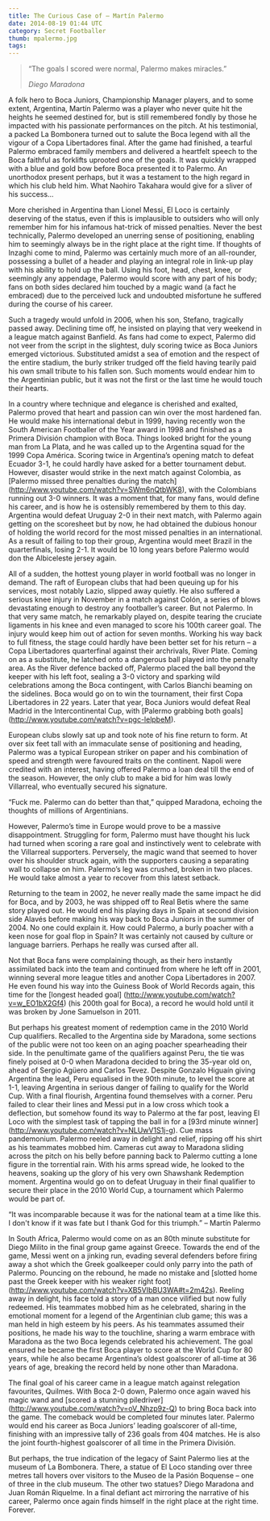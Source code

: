 ```yaml
---
title: The Curious Case of – Martín Palermo
date: 2014-08-19 01:44 UTC
category: Secret Footballer
thumb: mpalermo.jpg
tags:
---
```


> “The goals I scored were normal, Palermo makes miracles.”
> <footer><cite>Diego Maradona</cite></footer>

A folk hero to Boca Juniors, Championship Manager players, and to some extent, Argentina, Martín Palermo was a player who never quite hit the heights he seemed destined for, but is still remembered fondly by those he impacted with his passionate performances on the pitch. At his testimonial, a packed La Bombonera turned out to salute the Boca legend with all the vigour of a Copa Libertadores final. After the game had finished, a tearful Palermo embraced family members and delivered a heartfelt speech to the Boca faithful as forklifts uprooted one of the goals. It was quickly wrapped with a blue and gold bow before Boca presented it to Palermo. An unorthodox present perhaps, but it was a testament to the high regard in which his club held him. What Naohiro Takahara would give for a sliver of his success…

More cherished in Argentina than Lionel Messi, El Loco is certainly deserving of the status, even if this is implausible to outsiders who will only remember him for his infamous hat-trick of missed penalties. Never the best technically, Palermo developed an unerring sense of positioning, enabling him to seemingly always be in the right place at the right time. If thoughts of Inzaghi come to mind, Palermo was certainly much more of an all-rounder, possessing a bullet of a header and playing an integral role in link-up play with his ability to hold up the ball. Using his foot, head, chest, knee, or seemingly any appendage, Palermo would score with any part of his body; fans on both sides declared him touched by a magic wand (a fact he embraced) due to the perceived luck and undoubted misfortune he suffered during the course of his career.

Such a tragedy would unfold in 2006, when his son, Stefano, tragically passed away. Declining time off, he insisted on playing that very weekend in a league match against Banfield. As fans had come to expect, Palermo did not veer from the script in the slightest, duly scoring twice as Boca Juniors emerged victorious. Substituted amidst a sea of emotion and the respect of the entire stadium, the burly striker trudged off the field having tearily paid his own small tribute to his fallen son. Such moments would endear him to the Argentinian public, but it was not the first or the last time he would touch their hearts.

In a country where technique and elegance is cherished and exalted, Palermo proved that heart and passion can win over the most hardened fan. He would make his international debut in 1999, having recently won the South American Footballer of the Year award in 1998 and finished as a Primera División champion with Boca. Things looked bright for the young man from La Plata, and he was called up to the Argentina squad for the 1999 Copa América. Scoring twice in Argentina’s opening match to defeat Ecuador 3-1, he could hardly have asked for a better tournament debut. However, disaster would strike in the next match against Colombia, as [Palermo missed three penalties during the match] (http://www.youtube.com/watch?v=SWm6nQtbWK8), with the Colombians running out 3-0 winners. It was a moment that, for many fans, would define his career, and is how he is ostensibly remembered by them to this day. Argentina would defeat Uruguay 2-0 in their next match, with Palermo again getting on the scoresheet but by now, he had obtained the dubious honour of holding the world record for the most missed penalties in an international. As a result of failing to top their group, Argentina would meet Brazil in the quarterfinals, losing 2-1. It would be 10 long years before Palermo would don the Albiceleste jersey again.

All of a sudden, the hottest young player in world football was no longer in demand. The raft of European clubs that had been queuing up for his services, most notably Lazio, slipped away quietly. He also suffered a serious knee injury in November in a match against Colón, a series of blows devastating enough to destroy any footballer’s career. But not Palermo. In that very same match, he remarkably played on, despite tearing the cruciate ligaments in his knee and even managed to score his 100th career goal. The injury would keep him out of action for seven months. Working his way back to full fitness, the stage could hardly have been better set for his return – a Copa Libertadores quarterfinal against their archrivals, River Plate. Coming on as a substitute, he latched onto a dangerous ball played into the penalty area. As the River defence backed off, Palermo placed the ball beyond the keeper with his left foot, sealing a 3-0 victory and sparking wild celebrations among the Boca contingent, with Carlos Bianchi beaming on the sidelines. Boca would go on to win the tournament, their first Copa Libertadores in 22 years. Later that year, Boca Juniors would defeat Real Madrid in the Intercontinental Cup, with [Palermo grabbing both goals] (http://www.youtube.com/watch?v=pgc-lelpbeM).

European clubs slowly sat up and took note of his fine return to form. At over six feet tall with an immaculate sense of positioning and heading, Palermo was a typical European striker on paper and his combination of speed and strength were favoured traits on the continent. Napoli were credited with an interest, having offered Palermo a loan deal till the end of the season. However, the only club to make a bid for him was lowly Villarreal, who eventually secured his signature.

“Fuck me. Palermo can do better than that,” quipped Maradona, echoing the thoughts of millions of Argentinians.

However, Palermo’s time in Europe would prove to be a massive disappointment. Struggling for form, Palermo must have thought his luck had turned when scoring a rare goal and instinctively went to celebrate with the Villarreal supporters. Perversely, the magic wand that seemed to hover over his shoulder struck again, with the supporters causing a separating wall to collapse on him. Palermo’s leg was crushed, broken in two places. He would take almost a year to recover from this latest setback.

Returning to the team in 2002, he never really made the same impact he did for Boca, and by 2003, he was shipped off to Real Betis where the same story played out. He would end his playing days in Spain at second division side Alavés before making his way back to Boca Juniors in the summer of 2004. No one could explain it. How could Palermo, a burly poacher with a keen nose for goal flop in Spain? It was certainly not caused by culture or language barriers. Perhaps he really was cursed after all.

Not that Boca fans were complaining though, as their hero instantly assimilated back into the team and continued from where he left off in 2001, winning several more league titles and another Copa Libertadores in 2007. He even found his way into the Guiness Book of World Records again, this time for the [longest headed goal] (http://www.youtube.com/watch?v=w_EO1bX2Gf4) (his 200th goal for Boca), a record he would hold until it was broken by Jone Samuelson in 2011.

But perhaps his greatest moment of redemption came in the 2010 World Cup qualifiers. Recalled to the Argentina side by Maradona, some sections of the public were not too keen on an aging poacher spearheading their side. In the penultimate game of the qualifiers against Peru, the tie was finely poised at 0-0 when Maradona decided to bring the 35-year old on, ahead of Sergio Agüero and Carlos Tevez. Despite Gonzalo Higuaín giving Argentina the lead, Peru equalised in the 90th minute, to level the score at 1-1, leaving Argentina in serious danger of failing to qualify for the World Cup. With a final flourish, Argentina found themselves with a corner. Peru failed to clear their lines and Messi put in a low cross which took a deflection, but somehow found its way to Palermo at the far post, leaving El Loco with the simplest task of tapping the ball in for a [93rd minute winner] (http://www.youtube.com/watch?v=NLUwV1S1j-g). Cue mass pandemonium. Palermo reeled away in delight and relief, ripping off his shirt as his teammates mobbed him. Cameras cut away to Maradona sliding across the pitch on his belly before panning back to Palermo cutting a lone figure in the torrential rain. With his arms spread wide, he looked to the heavens, soaking up the glory of his very own Shawshank Redemption moment. Argentina would go on to defeat Uruguay in their final qualifier to secure their place in the 2010 World Cup, a tournament which Palermo would be part of.

“It was incomparable because it was for the national team at a time like this. I don't know if it was fate but I thank God for this triumph.” – Martín Palermo

In South Africa, Palermo would come on as an 80th minute substitute for Diego Milito in the final group game against Greece. Towards the end of the game, Messi went on a jinking run, evading several defenders before firing away a shot which the Greek goalkeeper could only parry into the path of Palermo. Pouncing on the rebound, he made no mistake and [slotted home past the Greek keeper with his weaker right foot] (http://www.youtube.com/watch?v=XB5VIbBU3WA#t=2m42s). Reeling away in delight, his face told a story of a man once vilified but now fully redeemed. His teammates mobbed him as he celebrated, sharing in the emotional moment for a legend of the Argentinian club game; this was a man held in high esteem by his peers. As his teammates assumed their positions, he made his way to the touchline, sharing a warm embrace with Maradona as the two Boca legends celebrated his achievement. The goal ensured he became the first Boca player to score at the World Cup for 80 years, while he also became Argentina’s oldest goalscorer of all-time at 36 years of age, breaking the record held by none other than Maradona.

The final goal of his career came in a league match against relegation favourites, Quilmes. With Boca 2-0 down, Palermo once again waved his magic wand and [scored a stunning piledriver] (http://www.youtube.com/watch?v=oV_Nhzp9z-Q) to bring Boca back into the game. The comeback would be completed four minutes later. Palermo would end his career as Boca Juniors’ leading goalscorer of all-time, finishing with an impressive tally of 236 goals from 404 matches. He is also the joint fourth-highest goalscorer of all time in the Primera División.

But perhaps, the true indication of the legacy of Saint Palermo lies at the museum of La Bombonera. There, a statue of El Loco standing over three metres tall hovers over visitors to the Museo de la Pasión Boquense – one of three in the club museum. The other two statues? Diego Maradona and Juan Román Riquelme. In a final defiant act mirroring the narrative of his career, Palermo once again finds himself in the right place at the right time. Forever.
